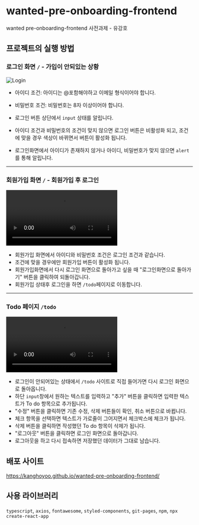 # wanted-pre-onboarding-frontend

wanted pre-onboarding-frontend 사전과제 - 유강호

## 프로젝트의 실행 방법

### 로그인 화면 `/` - 가입이 안되있는 상황

![Login](https://user-images.githubusercontent.com/96409594/207631087-6afacd2e-4ae3-4684-a7e3-0eb358babfff.gif)

- 아이디 조건: 아이디는 @포함해야하고 이메일 형식이어야 합니다.
- 비밀번호 조건: 비밀번호는 8자 이상이어야 합니다.
- 로그인 버튼 상단에서 `input` 상태를 알립니다.
- 아이디 조건과 비밀번호의 조건이 맞지 않으면 로그인 버튼은 비활성화 되고, 조건에 맞을 경우 색상이 바뀌면서 버튼이 활성화 됩니다.

- 로그인화면에서 아이디가 존재하지 않거나 아이디, 비밀번호가 맞지 않으면 `alert`를 통해 알립니다.

---

### 회원가입 화면 `/` - 회원가입 후 로그인

<video src="./video/회원가입 화면.mov"></video>

- 회원가입 화면에서 아이디와 비밀번호 조건은 로그인 조건과 같습니다.
- 조건에 맞을 경우에만 회원가입 버튼이 활성화 됩니다.
- 회원가입화면에서 다시 로그인 화면으로 돌아가고 싶을 때 "로그인화면으로 돌아가기" 버튼을 클릭하여 되돌아갑니다.
- 회원가입 상태후 로그인을 하면 `/todo`페이지로 이동합니다.

---

### Todo 페이지 `/todo`

<video src="./video/Todo 화면.mov"></video>

- 로그인이 안되어있는 상태에서 `/todo` 사이트로 직접 들어가면 다시 로그인 화면으로 돌아옵니다.
- 하단 `input`창에서 원하는 텍스트를 입력하고 "추가" 버튼을 클릭하면 입력한 텍스트가 To do 항목으로 추가됩니다.
- "수정" 버튼을 클릭하면 기존 수정, 삭제 버튼들이 확인, 취소 버튼으로 바뀝니다.
- 체크 항목을 선택하면 텍스트가 가로줄이 그어지면서 체크박스에 체크가 됩니다.
- 삭제 버튼을 클릭하면 작성했던 To do 항목이 삭제가 됩니다.
- "로그아웃" 버튼을 클릭하면 로그인 화면으로 돌아갑니다.
- 로그아웃을 하고 다시 접속하면 저장했던 데이터가 그대로 남습니다.

## 배포 사이트

https://kanghoyoo.github.io/wanted-pre-onboarding-frontend/

## 사용 라이브러리

`typescript`, `axios`, `fontawesome`, `styled-components`, `git-pages`, `npm`, `npx create-react-app`

